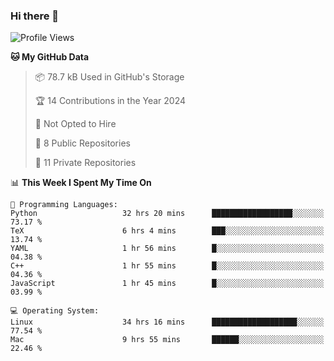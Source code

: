 ### Hi there 👋

<!--
**huayuan4396/huayuan4396** is a ✨ _special_ ✨ repository because its `README.md` (this file) appears on your GitHub profile.

Here are some ideas to get you started:

- 🔭 I’m currently working on ...
- 🌱 I’m currently learning ...
- 👯 I’m looking to collaborate on ...
- 🤔 I’m looking for help with ...
- 💬 Ask me about ...
- 📫 How to reach me: ...
- 😄 Pronouns: ...
- ⚡ Fun fact: ...
-->

<!--START_SECTION:waka-->
![Profile Views](http://img.shields.io/badge/Profile%20Views-1-blue)

**🐱 My GitHub Data** 

> 📦 78.7 kB Used in GitHub's Storage 
 > 
> 🏆 14 Contributions in the Year 2024
 > 
> 🚫 Not Opted to Hire
 > 
> 📜 8 Public Repositories 
 > 
> 🔑 11 Private Repositories 
 > 
📊 **This Week I Spent My Time On** 

```text
💬 Programming Languages: 
Python                   32 hrs 20 mins      ██████████████████░░░░░░░   73.17 % 
TeX                      6 hrs 4 mins        ███░░░░░░░░░░░░░░░░░░░░░░   13.74 % 
YAML                     1 hr 56 mins        █░░░░░░░░░░░░░░░░░░░░░░░░   04.38 % 
C++                      1 hr 55 mins        █░░░░░░░░░░░░░░░░░░░░░░░░   04.36 % 
JavaScript               1 hr 45 mins        █░░░░░░░░░░░░░░░░░░░░░░░░   03.99 % 

💻 Operating System: 
Linux                    34 hrs 16 mins      ███████████████████░░░░░░   77.54 % 
Mac                      9 hrs 55 mins       ██████░░░░░░░░░░░░░░░░░░░   22.46 % 
```


<!--END_SECTION:waka-->
